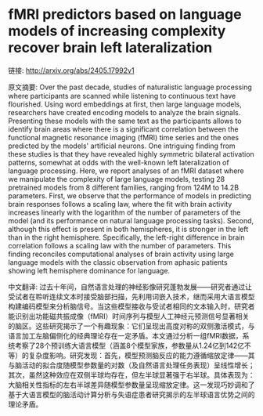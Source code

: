 # fMRI predictors based on language models of increasing complexity recover brain left lateralization

链接: http://arxiv.org/abs/2405.17992v1

原文摘要:
Over the past decade, studies of naturalistic language processing where
participants are scanned while listening to continuous text have flourished.
Using word embeddings at first, then large language models, researchers have
created encoding models to analyze the brain signals. Presenting these models
with the same text as the participants allows to identify brain areas where
there is a significant correlation between the functional magnetic resonance
imaging (fMRI) time series and the ones predicted by the models' artificial
neurons. One intriguing finding from these studies is that they have revealed
highly symmetric bilateral activation patterns, somewhat at odds with the
well-known left lateralization of language processing. Here, we report analyses
of an fMRI dataset where we manipulate the complexity of large language models,
testing 28 pretrained models from 8 different families, ranging from 124M to
14.2B parameters. First, we observe that the performance of models in
predicting brain responses follows a scaling law, where the fit with brain
activity increases linearly with the logarithm of the number of parameters of
the model (and its performance on natural language processing tasks). Second,
although this effect is present in both hemispheres, it is stronger in the left
than in the right hemisphere. Specifically, the left-right difference in brain
correlation follows a scaling law with the number of parameters. This finding
reconciles computational analyses of brain activity using large language models
with the classic observation from aphasic patients showing left hemisphere
dominance for language.

中文翻译:
过去十年间，自然语言处理的神经影像研究蓬勃发展——研究者通过让受试者在聆听连续文本时接受脑部扫描，先利用词嵌入技术，继而采用大语言模型构建编码模型来分析脑信号。当这些模型接收与受试者相同的文本输入时，研究者能识别出功能磁共振成像（fMRI）时间序列与模型人工神经元预测信号显著相关的脑区。这些研究揭示了一个有趣现象：它们呈现出高度对称的双侧激活模式，与语言加工左脑偏侧化的经典理论存在一定矛盾。本文通过分析一组fMRI数据，系统考察了28个预训练大语言模型（涵盖8个模型家族，参数量从1.24亿到142亿不等）的复杂度影响。研究发现：首先，模型预测脑反应的能力遵循缩放定律——其与脑活动的拟合度随模型参数量的对数（及自然语言处理任务表现）呈线性增长；其次，虽然这种效应在双侧半球均存在，但左半球显著强于右半球。具体表现为：大脑相关性指标的左右半球差异随模型参数量呈现缩放定律。这一发现巧妙调和了基于大语言模型的脑活动计算分析与失语症患者研究揭示的左半球语言优势之间的理论矛盾。
